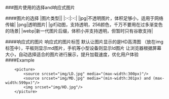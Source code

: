 ###图片使用的选择and响应式图片
   
####图片的选择
|图片类型||
|:-:|:-:|
|jpg|不透明图片，体积足够小，适用于网络传输|
|png|透明图片|
|gif|动图，支持透明，256颜色，千万不要用在过多渐变色的场景|
|webp|新一代图片后缀，体积小并支持透明，但暂时只有谷歌支持|

####响应式的图片
响应式的图片标签
默认让图片显示的是HD高清图  （放在img标签中），平板则显示md图片，手机等小型设备则显示ld图片
让浏览器根据屏幕大小，自动选择适合的图片进行展示，提升加载速度，优化用户体验
####Example
```
    <picture>
	    <source srcset="img/LD.jpg" media="(max-width:300px)"/>
	    <source srcset="img/MD.jpg" media="(min-width:301px) and (max-width:599px)"/>
	    <img srcset="img/HD.jpg"/>
    </picture>
```